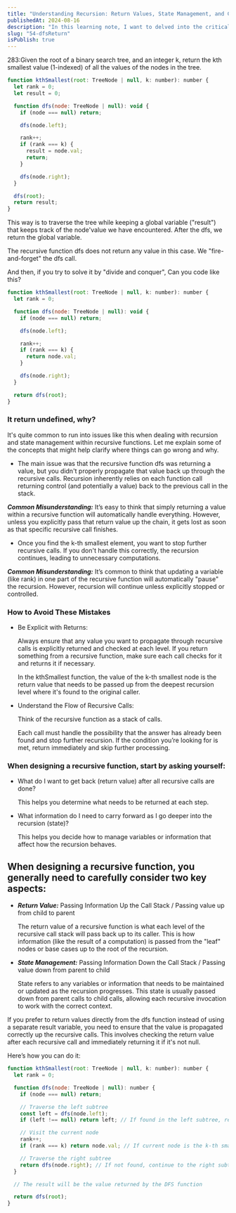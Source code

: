 ```yaml
---
title: "Understanding Recursion: Return Values, State Management, and Common Misunderstandings"
publishedAt: 2024-08-16
description: "In this learning note, I want to delved into the critical aspects of recursion, specifically focusing on how to manage return values and state within recursive functions. Using the example of finding the k-th smallest element in a Binary Search Tree (BST)"
slug: "54-dfsReturn"
isPublish: true
---
```


283:Given the root of a binary search tree, and an integer k, return the kth smallest value (1-indexed) of all the values of the nodes in the tree.

```js
function kthSmallest(root: TreeNode | null, k: number): number {
  let rank = 0;
  let result = 0;

  function dfs(node: TreeNode | null): void {
    if (node === null) return;

    dfs(node.left);

    rank++;
    if (rank === k) {
      result = node.val;
      return;
    }

    dfs(node.right);
  }

  dfs(root);
  return result;
}
```

This way is to traverse the tree while keeping a global variable ("result") that keeps track of the node'value we have encountered. After the dfs, we return the global variable.

The recursive function dfs does not return any value in this case. We "fire-and-forget" the dfs call.

And then, if you try to solve it by "divide and conquer", Can you code like this?

```js
function kthSmallest(root: TreeNode | null, k: number): number {
  let rank = 0;

  function dfs(node: TreeNode | null): void {
    if (node === null) return;

    dfs(node.left);

    rank++;
    if (rank === k) {
      return node.val;
    }

    dfs(node.right);
  }

  return dfs(root);
}
```

### It return undefined, why?

It's quite common to run into issues like this when dealing with recursion and state management within recursive functions. Let me explain some of the concepts that might help clarify where things can go wrong and why.

- The main issue was that the recursive function dfs was returning a value, but you didn't properly propagate that value back up through the recursive calls. Recursion inherently relies on each function call returning control (and potentially a value) back to the previous call in the stack.

**_Common Misunderstanding:_** It’s easy to think that simply returning a value within a recursive function will automatically handle everything. However, unless you explicitly pass that return value up the chain, it gets lost as soon as that specific recursive call finishes.

- Once you find the k-th smallest element, you want to stop further recursive calls. If you don't handle this correctly, the recursion continues, leading to unnecessary computations.

**_Common Misunderstanding:_** It’s common to think that updating a variable (like rank) in one part of the recursive function will automatically "pause" the recursion. However, recursion will continue unless explicitly stopped or controlled.

### How to Avoid These Mistakes

- Be Explicit with Returns:

  Always ensure that any value you want to propagate through recursive calls is explicitly returned and checked at each level. If you return something from a recursive function, make sure each call checks for it and returns it if necessary.

  In the kthSmallest function, the value of the k-th smallest node is the return value that needs to be passed up from the deepest recursion level where it's found to the original caller.

- Understand the Flow of Recursive Calls:

  Think of the recursive function as a stack of calls.

  Each call must handle the possibility that the answer has already been found and stop further recursion. If the condition you’re looking for is met, return immediately and skip further processing.

### When designing a recursive function, start by asking yourself:

- What do I want to get back (return value) after all recursive calls are done?

  This helps you determine what needs to be returned at each step.

- What information do I need to carry forward as I go deeper into the recursion (state)?

  This helps you decide how to manage variables or information that affect how the recursion behaves.

## When designing a recursive function, you generally need to carefully consider two key aspects:

- **_Return Value:_** Passing Information Up the Call Stack / Passing value up from child to parent

  The return value of a recursive function is what each level of the recursive call stack will pass back up to its caller. This is how information (like the result of a computation) is passed from the "leaf" nodes or base cases up to the root of the recursion.

- **_State Management:_** Passing Information Down the Call Stack / Passing value down from parent to child

  State refers to any variables or information that needs to be maintained or updated as the recursion progresses. This state is usually passed down from parent calls to child calls, allowing each recursive invocation to work with the correct context.

If you prefer to return values directly from the dfs function instead of using a separate result variable, you need to ensure that the value is propagated correctly up the recursive calls. This involves checking the return value after each recursive call and immediately returning it if it's not null.

Here’s how you can do it:

```js
function kthSmallest(root: TreeNode | null, k: number): number {
  let rank = 0;

  function dfs(node: TreeNode | null): number {
    if (node === null) return;

    // Traverse the left subtree
    const left = dfs(node.left);
    if (left !== null) return left; // If found in the left subtree, return immediately

    // Visit the current node
    rank++;
    if (rank === k) return node.val; // If current node is the k-th smallest, return its value

    // Traverse the right subtree
    return dfs(node.right); // If not found, continue to the right subtree
  }

  // The result will be the value returned by the DFS function

  return dfs(root);
}
```
